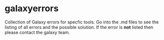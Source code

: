 # galaxyerrors

Collection of Galaxy errors for specfic tools. Go into the .md files to see the listing of all errors and the possible solution. If the error is **not** listed then please contact the galaxy team.



